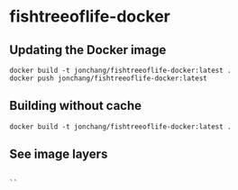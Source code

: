 # fishtreeoflife-docker

## Updating the Docker image

```
docker build -t jonchang/fishtreeoflife-docker:latest .
docker push jonchang/fishtreeoflife-docker:latest
```

## Building without cache

```
docker build -t jonchang/fishtreeoflife-docker:latest .
```

## See image layers

```

``
